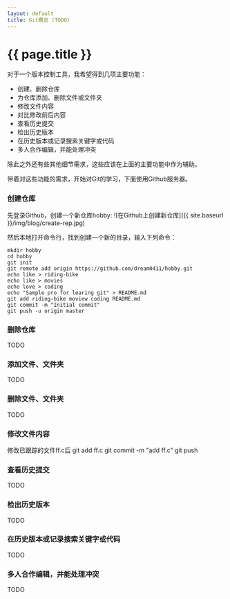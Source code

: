 ```yaml
---
layout: default
title: Git概览 (TODO)
---
```


{{ page.title }}
===

对于一个版本控制工具，我希望得到几项主要功能：

- 创建、删除仓库
- 为仓库添加、删除文件或文件夹
- 修改文件内容
- 对比修改前后内容
- 查看历史提交
- 检出历史版本
- 在历史版本或记录搜索关键字或代码
- 多人合作编辑，并能处理冲突

除此之外还有些其他细节需求，这些应该在上面的主要功能中作为辅助。

带着对这些功能的需求，开始对Git的学习，下面使用Github服务器。

### 创建仓库
先登录Github，创建一个新仓库hobby:
![在Github上创建新仓库]({{ site.baseurl }}/img/blog/create-rep.jpg)

然后本地打开命令行，找到创建一个新的目录，输入下列命令：

```
mkdir hobby
cd hobby
git init
git remote add origin https://github.com/dream0411/hobby.git
echo like > riding-bike
echo like > movies
echo love > coding
echo "Sample pro for learing git" > README.md
git add riding-bike moview coding README.md
git commit -m "Initial commit"
git push -u origin master
```


### 删除仓库
TODO

### 添加文件、文件夹
TODO

### 删除文件、文件夹
TODO

### 修改文件内容
修改已跟踪的文件ff.c后
    git add ff.c
    git commit -m "add ff.c"
    git push

### 查看历史提交
TODO

### 检出历史版本
TODO

### 在历史版本或记录搜索关键字或代码
TODO

### 多人合作编辑，并能处理冲突
TODO

